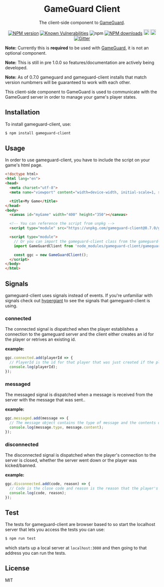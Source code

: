 <div align="center">

# GameGuard Client

The client-side component to [GameGuard](https://github.com/robertcorponoi/gameguard).

</div>

<div align="center">

[![NPM version](https://img.shields.io/npm/v/gameguard-client.svg?style=flat)](https://www.npmjs.com/package/gameguard-client)
[![Known Vulnerabilities](https://snyk.io/test/github/robertcorponoi/gameguard-client/badge.svg)](https://snyk.io/test/github/robertcorponoi/gameguard-client)
![npm](https://img.shields.io/npm/dt/gameguard-client)
[![NPM downloads](https://img.shields.io/npm/dm/gameguard-client.svg?style=flat)](https://www.npmjs.com/package/gameguard-client)
<a href="https://badge.fury.io/js/gameguard-client"><img src="https://img.shields.io/github/issues/robertcorponoi/gameguard-client.svg" alt="issues" height="18"></a>
<a href="https://badge.fury.io/js/gameguard-client"><img src="https://img.shields.io/github/license/robertcorponoi/gameguard-client.svg" alt="license" height="18"></a>
[![Gitter](https://badges.gitter.im/gitterHQ/gitter.svg)](https://gitter.im/robertcorponoi)

</div>

**Note:** Currently this is **required** to be used with [GameGuard](https://github.com/robertcorponoi/gameguard), it is not an optional component.

**Note:** This is still in pre 1.0.0 so features/documentation are actively being developed.

**Note:** As of 0.7.0 gameguard and gameguard-client installs that match version numbmers will be guaranteed to work with each other.

This client-side component to GameGuard is used to communicate with the GameGuard server in order to manage your game's player states.

## **Installation**

To install gameguard-client, use:

```bash
$ npm install gameguard-client
```

## **Usage**

In order to use gameguard-client, you have to include the script on your game's html page.

```html
<!doctype html>
<html lang="en">
<head>
  <meta charset="utf-8">
  <meta name="viewport" content="width=device-width, initial-scale=1, shrink-to-fit=no">

  <title>My Game</title>
</head>
<body>
  <canvas id="myGame" width="400" height="350"></canvas>

  <!-- You can reference the script from unpkg -->
  <script type="module" src="https://unpkg.com/gameguard-client@0.7.0/gameguard-client.js"></script>

  <script type="module">
    // Or you can import the gameguard-client class from the gameguard-client.js file. You can serve it from the node_modules directory from your server or you can use a CDN.
    import GameGuardClient from 'node_modules/gameguard-client/gameguard-client.js';

    const ggc = new GameGuardClient();
  </script>
</body>
</html>
```

## **Signals**

gameguard-client uses signals instead of events. If you're unfamiliar with signals check out [hypergiant](https://github.com/robertcorponoi/hypergiant) to see the signals that gameguard-client is using.

### **connected**

The connected signal is dispatched when the player establishes a connection to the gameguard server and the client either creates an id for the player or retrives an existing id.

**example:**

```js
ggc.connected.add(playerId => {
  // PlayerId is the id for that player that was just created if the player is new or retrieved if the player is existing.
  console.log(playerId);
});
```

### **messaged**

The messaged signal is dispatched when a message is received from the server with the message that was sent..

**example:**

```js
ggc.messaged.add(message => {
  // The message object contains the type of message and the contents of the message sent.
  console.log(message.type, message.content);
});
```

### **disconnected**

The disconnected signal is dispatched when the player's connection to the server is closed, whether the server went down or the player was kicked/banned.

**example:**

```js
ggc.disconnected.add(code, reason) => {
  // Code is the close code and reason is the reason that the player's connection to the server was closed.
  console.log(code, reason);
});
```

## **Test**

The tests for gameguard-client are browser based to so start the localhost server that lets you access the tests you can use:

```bash
$ npm run test
```

which starts up a local server at `localhost:3000` and then going to that address you can run the tests.

## **License**

MIT
